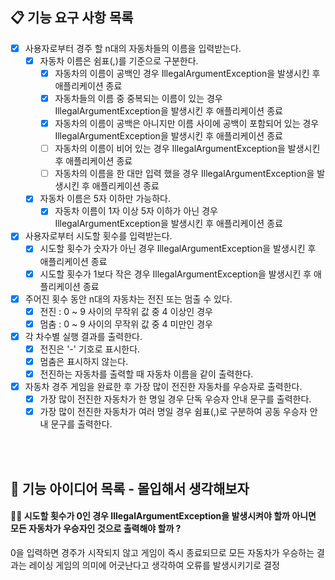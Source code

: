 ## 📋 기능 요구 사항 목록

- [X] 사용자로부터 경주 할 n대의 자동차들의 이름을 입력받는다.
    - [X] 자동차 이름은 쉼표(,)를 기준으로 구분한다.
        - [X] 자동차의 이름이 공백인 경우 IllegalArgumentException을 발생시킨 후 애플리케이션 종료
        - [X] 자동차들의 이름 중 중복되는 이름이 있는 경우 IllegalArgumentException을 발생시킨 후 애플리케이션 종료
        - [X] 자동차의 이름이 공백은 아니지만 이름 사이에 공백이 포함되어 있는 경우 IllegalArgumentException을 발생시킨 후 애플리케이션 종료
        - [ ] 자동차의 이름이 비어 있는 경우 IllegalArgumentException을 발생시킨 후 애플리케이션 종료
        - [ ] 자동차의 이름을 한 대만 입력 했을 경우 IllegalArgumentException을 발생시킨 후 애플리케이션 종료
    - [X] 자동차 이름은 5자 이하만 가능하다.
        - [X] 자동차 이름이 1자 이상 5자 이하가 아닌 경우 IllegalArgumentException을 발생시킨 후 애플리케이션 종료
- [X] 사용자로부터 시도할 횟수를 입력받는다.
    - [X] 시도할 횟수가 숫자가 아닌 경우 IllegalArgumentException을 발생시킨 후 애플리케이션 종료
    - [X] 시도할 횟수가 1보다 작은 경우 IllegalArgumentException을 발생시킨 후 애플리케이션 종료
- [X] 주어진 횟수 동안 n대의 자동차는 전진 또는 멈출 수 있다.
    - [X] 전진 : 0 ~ 9 사이의 무작위 값 중 4 이상인 경우
    - [X] 멈춤 : 0 ~ 9 사이의 무작위 값 중 4 미만인 경우
- [X] 각 차수별 실행 결과를 출력한다.
    - [X] 전진은 '-' 기호로 표시한다.
    - [X] 멈춤은 표시하지 않는다.
    - [X] 전진하는 자동차를 출력할 때 자동차 이름을 같이 출력한다.
- [X] 자동차 경주 게임을 완료한 후 가장 많이 전진한 자동차를 우승자로 출력한다.
    - [X] 가장 많이 전진한 자동차가 한 명일 경우 단독 우승자 안내 문구를 출력한다.
    - [X] 가장 많이 전진한 자동차가 여러 명일 경우 쉼표(,)로 구분하여 공동 우승자 안내 문구를 출력한다.

<br><br>

## 💭 기능 아이디어 목록 - 몰입해서 생각해보자

#### ☝🏻 시도할 횟수가 0인 경우 IllegalArgumentException을 발생시켜야 할까 아니면 모든 자동차가 우승자인 것으로 출력해야 할까 ?

0을 입력하면 경주가 시작되지 않고 게임이 즉시 종료되므로 모든 자동차가 우승하는 결과는 레이싱 게임의 의미에 어긋난다고 생각하여 오류를 발생시키기로 결정
<br><br>